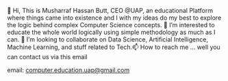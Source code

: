 👋 Hi, This is Musharraf Hassan Butt, CEO @UAP, an educational Platform where things came into existence and I with my ideas do my best to explore the logic behind complex Computer Science concepts. 👀 I’m interested to educate the whole world logically using simple methodology as much as I can. 💞️ I’m looking to collaborate on Data Science, Artificial Intelligence, Machine Learning, and stuff related to Tech.📫 How to reach me ... well you can contact us via this email

email: computer.education.uap@gmail.com
